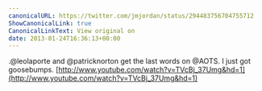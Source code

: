 ```yaml
---
canonicalURL: https://twitter.com/jmjordan/status/294483756704755712
ShowCanonicalLink: true
CanonicalLinkText: View original on
date: 2013-01-24T16:36:13+00:00
---
```

.@leolaporte and @patricknorton get the last words on @AOTS. I just got goosebumps. [http://www.youtube.com/watch?v=TVcBj_37Umg&hd=1](http://www.youtube.com/watch?v=TVcBj_37Umg&hd=1)